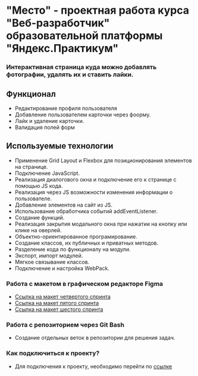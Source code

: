 # "Место" - проектная работа курса "Веб-разработчик" образовательной платформы "Яндекс.Практикум"
### Интерактивная страница куда можно добавлять фотографии, удалять их и ставить лайки.

## Функционал

* Редактирование профиля пользователя
* Добавление пользователем карточки через фоорму.
* Лайк и удаление карточки.
* Валидация полей форм

## Используемые технологии

* Применение Grid Layout и Flexbox для позиционирования элементов на странице.
* Подключение JavaScript.
* Реализация диалогового окна и подключение его к странице с помощью JS кода.
* Реализация через JS возможности изменения информации о пользователе.
* Добавление элементов на сайт из JS.
* Использование обработчика событий addEventListener.
* Создание функций.
* Реализация закрытия модального окна при нажатии на кнопку или клике на оверлей.
* Объектно-ориентированное програмирование.
* Создание классов, их публичных и приватных методов.
* Разделение кода по функционалу на модули.
* Экспорт, импорт модулей.
* Мягкое связывание классов.
* Подключение и настройка WebPack.

### Работа с макетом в графическом редакторе Figma
* [Ссылка на макет четвертого спринта](https://www.figma.com/file/2cn9N9jSkmxD84oJik7xL7/JavaScript.-Sprint-4?node-id=28212-155&t=DdC8lJIf154vFCKU-0) 
* [Ссылка на макет пятого спринта](https://www.figma.com/file/bjyvbKKJN2naO0ucURl2Z0/JavaScript.-Sprint-5?type=design&node-id=50160-2&t=sk5CYStsM7WXwuvO-0)
* [Ссылка на макет шестого спринта](https://www.figma.com/file/kRVLKwYG3d1HGLvh7JFWRT/JavaScript.-Sprint-6?type=design&node-id=1124-73&t=gXuc0QMKZhxtp6K0-0) 
### Работа с репозиторием через Git Bash
* Создание отдельных веток в репозитории для решения задач.
### Как подключиться к проекту?
* Для подключения к проекту, необходимо перейти по [ссылке](https://dmitry-rusinov.github.io/mesto "Проект Место")
